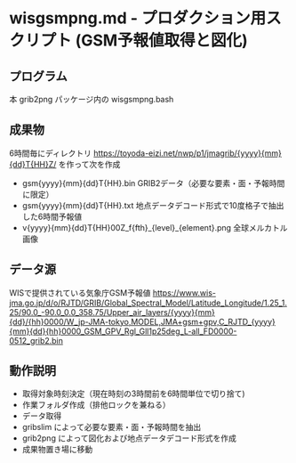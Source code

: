 # wisgsmpng.md - プロダクション用スクリプト (GSM予報値取得と図化)
## プログラム
本 grib2png パッケージ内の wisgsmpng.bash
## 成果物
6時間毎にディレクトリ
https://toyoda-eizi.net/nwp/p1/jmagrib/{yyyy}{mm}{dd}T{HH}Z/
を作って次を作成
* gsm{yyyy}{mm}{dd}T{HH}.bin GRIB2データ（必要な要素・面・予報時間に限定）
* gsm{yyyy}{mm}{dd}T{HH}.txt 地点データデコード形式で10度格子で抽出した6時間予報値
* v{yyyy}{mm}{dd}T{HH}00Z\_f{fth}\_{level}\_{element}.png 全球メルカトル画像
## データ源
WISで提供されている気象庁GSM予報値
https://www.wis-jma.go.jp/d/o/RJTD/GRIB/Global_Spectral_Model/Latitude_Longitude/1.25_1.25/90.0_-90.0_0.0_358.75/Upper_air_layers/{yyyy}{mm}{dd}/{hh}0000/W_jp-JMA-tokyo,MODEL,JMA+gsm+gpv,C_RJTD_{yyyy}{mm}{dd}{hh}0000_GSM_GPV_Rgl_Gll1p25deg_L-all_FD0000-0512_grib2.bin
## 動作説明
* 取得対象時刻決定（現在時刻の3時間前を6時間単位で切り捨て)
* 作業フォルダ作成（排他ロックを兼ねる）
* データ取得
* gribslim によって必要な要素・面・予報時間を抽出
* grib2png によって図化および地点データデコード形式を作成
* 成果物置き場に移動
